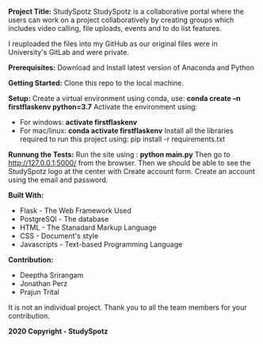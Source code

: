 **Project Title:** StudySpotz
StudySpotz is a collaborative portal where the users can work on a project collaboratively by creating groups which includes video calling, file uploads, events and to do list features.

I reuploaded the files into my GitHub as our original files were in University's GitLab and were private.

**Prerequisites:**
Download and Install latest version of Anaconda and Python 

**Getting Started:**
Clone this repo to the local machine.

**Setup:**
Create a virtual environment using conda, use: **conda create –n firstflaskenv python=3.7**
Activate the environment using: 
- For windows: **activate firstflaskenv**
- For mac/linux: **conda activate firstflaskenv**
Install all the libraries required to run this project using: pip install -r requirements.txt

**Runnung the Tests:**
Run the site using : **python main.py**
Then go to http://127.0.0.1:5000/ from the browser.
Then we should be able to see the StudySpotz logo at the center with Create account form.
Create an account using the email and password.

**Built With:**
- Flask - The Web Framework Used
- PostgreSQl - The database
- HTML - The Stanadard Markup Language
- CSS - Document's style
- Javascripts - Text-based Programming Language

**Contribution:**
- Deeptha Srirangam
- Jonathan Perz 
- Prajun Trital

It is not an individual project. Thank you to all the team members for your contribution.

**2020 Copyright - StudySpotz**

